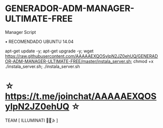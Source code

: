 ﻿# GENERADOR-ADM-MANAGER-ULTIMATE-FREE

Manager Script

 • RECOMENDADO UBUNTU 14.04

apt-get update -y; apt-get upgrade -y; wget https://raw.githubusercontent.com/AAAAAEXQOSyIpN2JZ0ehUQ/GENERADOR-ADM-MANAGER-ULTIMATE-FREE/master/instala_server.sh; chmod +x ./instala_server.sh; ./instala_server.sh




☆ https://t.me/joinchat/AAAAAEXQOSyIpN2JZ0ehUQ ☆
=================================================
TEAM [ ILLUMINATI ⃘⃤꙰✰ ]
